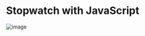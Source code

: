 # Stopwatch with JavaScript
![image](https://github.com/user-attachments/assets/ea7340d5-6b8f-4fbb-8d62-77545ff6cf13)
